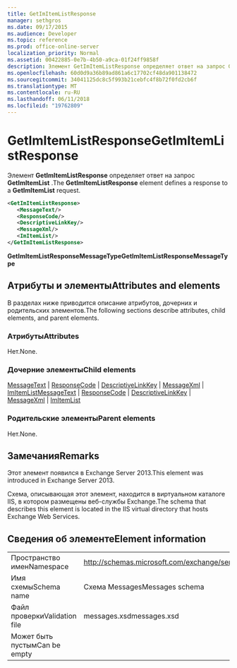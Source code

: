 ```yaml
---
title: GetImItemListResponse
manager: sethgros
ms.date: 09/17/2015
ms.audience: Developer
ms.topic: reference
ms.prod: office-online-server
localization_priority: Normal
ms.assetid: 00422885-0e7b-4b50-a9ca-01f24ff9858f
description: Элемент GetImItemListResponse определяет ответ на запрос GetImItemList.
ms.openlocfilehash: 60d0d9a36b89ad861a6c17702cf48da901138472
ms.sourcegitcommit: 34041125dc8c5f993b21cebfc4f8b72f0fd2cb6f
ms.translationtype: MT
ms.contentlocale: ru-RU
ms.lasthandoff: 06/11/2018
ms.locfileid: "19762809"
---
```

# <a name="getimitemlistresponse"></a><span data-ttu-id="27070-103">GetImItemListResponse</span><span class="sxs-lookup"><span data-stu-id="27070-103">GetImItemListResponse</span></span>

<span data-ttu-id="27070-104">Элемент **GetImItemListResponse** определяет ответ на запрос **GetImItemList** .</span><span class="sxs-lookup"><span data-stu-id="27070-104">The **GetImItemListResponse** element defines a response to a **GetImItemList** request.</span></span> 
  
```XML
<GetImItemListResponse>
   <MessageText/>
   <ResponseCode/>
   <DescriptiveLinkKey/>
   <MessageXml/>
   <ImItemList/>
</GetImItemListResponse>
```

 <span data-ttu-id="27070-105">**GetImItemListResponseMessageType**</span><span class="sxs-lookup"><span data-stu-id="27070-105">**GetImItemListResponseMessageType**</span></span>
## <a name="attributes-and-elements"></a><span data-ttu-id="27070-106">Атрибуты и элементы</span><span class="sxs-lookup"><span data-stu-id="27070-106">Attributes and elements</span></span>

<span data-ttu-id="27070-107">В разделах ниже приводится описание атрибутов, дочерних и родительских элементов.</span><span class="sxs-lookup"><span data-stu-id="27070-107">The following sections describe attributes, child elements, and parent elements.</span></span>
  
### <a name="attributes"></a><span data-ttu-id="27070-108">Атрибуты</span><span class="sxs-lookup"><span data-stu-id="27070-108">Attributes</span></span>

<span data-ttu-id="27070-109">Нет.</span><span class="sxs-lookup"><span data-stu-id="27070-109">None.</span></span>
  
### <a name="child-elements"></a><span data-ttu-id="27070-110">Дочерние элементы</span><span class="sxs-lookup"><span data-stu-id="27070-110">Child elements</span></span>

<span data-ttu-id="27070-111">[MessageText](messagetext.md) | [ResponseCode](responsecode.md) | [DescriptiveLinkKey](descriptivelinkkey.md) | [MessageXml](messagexml.md) | [ImItemList](imitemlist.md)</span><span class="sxs-lookup"><span data-stu-id="27070-111">[MessageText](messagetext.md) | [ResponseCode](responsecode.md) | [DescriptiveLinkKey](descriptivelinkkey.md) | [MessageXml](messagexml.md) | [ImItemList](imitemlist.md)</span></span>
  
### <a name="parent-elements"></a><span data-ttu-id="27070-112">Родительские элементы</span><span class="sxs-lookup"><span data-stu-id="27070-112">Parent elements</span></span>

<span data-ttu-id="27070-113">Нет.</span><span class="sxs-lookup"><span data-stu-id="27070-113">None.</span></span>
  
## <a name="remarks"></a><span data-ttu-id="27070-114">Замечания</span><span class="sxs-lookup"><span data-stu-id="27070-114">Remarks</span></span>

<span data-ttu-id="27070-115">Этот элемент появился в Exchange Server 2013.</span><span class="sxs-lookup"><span data-stu-id="27070-115">This element was introduced in Exchange Server 2013.</span></span>
  
<span data-ttu-id="27070-116">Схема, описывающая этот элемент, находится в виртуальном каталоге IIS, в котором размещены веб-службы Exchange.</span><span class="sxs-lookup"><span data-stu-id="27070-116">The schema that describes this element is located in the IIS virtual directory that hosts Exchange Web Services.</span></span>
  
## <a name="element-information"></a><span data-ttu-id="27070-117">Сведения об элементе</span><span class="sxs-lookup"><span data-stu-id="27070-117">Element information</span></span>

|||
|:-----|:-----|
|<span data-ttu-id="27070-118">Пространство имен</span><span class="sxs-lookup"><span data-stu-id="27070-118">Namespace</span></span>  <br/> |http://schemas.microsoft.com/exchange/services/2006/messages  <br/> |
|<span data-ttu-id="27070-119">Имя схемы</span><span class="sxs-lookup"><span data-stu-id="27070-119">Schema name</span></span>  <br/> |<span data-ttu-id="27070-120">Схема Messages</span><span class="sxs-lookup"><span data-stu-id="27070-120">Messages schema</span></span>  <br/> |
|<span data-ttu-id="27070-121">Файл проверки</span><span class="sxs-lookup"><span data-stu-id="27070-121">Validation file</span></span>  <br/> |<span data-ttu-id="27070-122">messages.xsd</span><span class="sxs-lookup"><span data-stu-id="27070-122">messages.xsd</span></span>  <br/> |
|<span data-ttu-id="27070-123">Может быть пустым</span><span class="sxs-lookup"><span data-stu-id="27070-123">Can be empty</span></span>  <br/> ||
   

